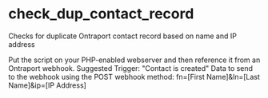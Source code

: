 # check_dup_contact_record
Checks for duplicate Ontraport contact record based on name and IP address

Put the script on your PHP-enabled webserver and then reference it from an Ontraport webhook.
Suggested Trigger: "Contact is created"
Data to send to the webhook using the POST webhook method:
fn=[First Name]&ln=[Last Name]&ip=[IP Address]
